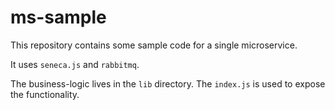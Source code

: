 # ms-sample

This repository contains some sample code for a single microservice.

It uses `seneca.js` and `rabbitmq`.

The business-logic lives in the `lib` directory. The `index.js` is used to expose the functionality.